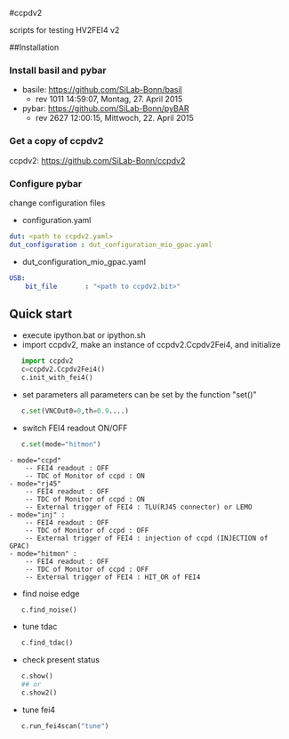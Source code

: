 #ccpdv2

scripts for testing HV2FEI4 v2

##Installation

### Install basil and pybar

- basile: https://github.com/SiLab-Bonn/basil 
  - rev 1011 14:59:07, Montag, 27. April 2015
- pybar: https://github.com/SiLab-Bonn/pyBAR
  - rev 2627 12:00:15, Mittwoch, 22. April 2015

### Get a copy of ccpdv2

ccpdv2: https://github.com/SiLab-Bonn/ccpdv2

### Configure pybar

change configuration files
- configuration.yaml
```yaml
dut: <path to ccpdv2.yaml>
dut_configuration : dut_configuration_mio_gpac.yaml 
```
- dut_configuration_mio_gpac.yaml
```yaml
USB:
    bit_file       : "<path to ccpdv2.bit>"
```

## Quick start

- execute ipython.bat or ipython.sh
- import ccpdv2, make an instance of ccpdv2.Ccpdv2Fei4, and initialize
```python
   import ccpdv2
   c=ccpdv2.Ccpdv2Fei4()
   c.init_with_fei4()
```
- set parameters
all parameters can be set by the function "set()"
```python
   c.set(VNCOut0=0,th=0.9....)
```
- switch FEI4 readout ON/OFF
```python
   c.set(mode="hitmon")
```
    - mode="ccpd"
        -- FEI4 readout : OFF
        -- TDC of Monitor of ccpd : ON
    - mode="rj45"
        -- FEI4 readout : OFF
        -- TDC of Monitor of ccpd : ON
        -- External trigger of FEI4 : TLU(RJ45 connector) or LEMO
    - mode="inj" :
        -- FEI4 readout : OFF
        -- TDC of Monitor of ccpd : OFF
        -- External trigger of FEI4 : injection of ccpd (INJECTION of GPAC)
    - mode="hitmon" :
        -- FEI4 readout : OFF
        -- TDC of Monitor of ccpd : OFF
        -- External trigger of FEI4 : HIT_OR of FEI4
- find noise edge
```python
   c.find_noise()
```
- tune tdac
```python
   c.find_tdac()
```
- check present status
```python
   c.show()
   ## or
   c.show2()
```
- tune fei4
```python
   c.run_fei4scan("tune")
```